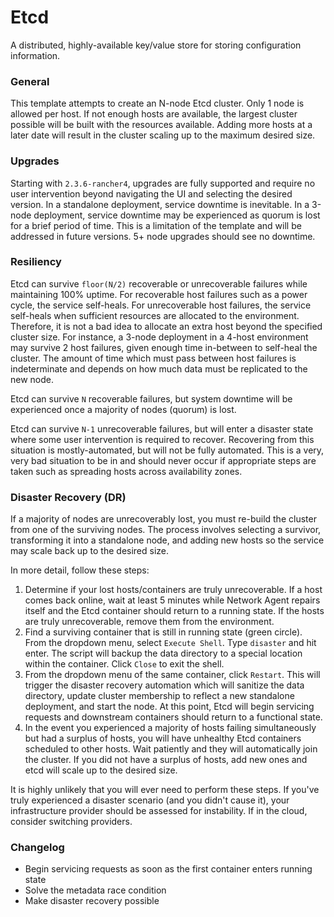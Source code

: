 # Etcd 

A distributed, highly-available key/value store for storing configuration information.

### General

This template attempts to create an N-node Etcd cluster. Only 1 node is allowed per host. If not enough hosts are available, the largest cluster possible will be built with the resources available. Adding more hosts at a later date will result in the cluster scaling up to the maximum desired size.

### Upgrades

Starting with `2.3.6-rancher4`, upgrades are fully supported and require no user intervention beyond navigating the UI and selecting the desired version. In a standalone deployment, service downtime is inevitable. In a 3-node deployment, service downtime may be experienced as quorum is lost for a brief period of time. This is a limitation of the template and will be addressed in future versions. 5+ node upgrades should see no downtime.

### Resiliency

Etcd can survive `floor(N/2)` recoverable or unrecoverable failures while maintaining 100% uptime. For recoverable host failures such as a power cycle, the service self-heals. For unrecoverable host failures, the service self-heals when sufficient resources are allocated to the environment. Therefore, it is not a bad idea to allocate an extra host beyond the specified cluster size. For instance, a 3-node deployment in a 4-host environment may survive 2 host failures, given enough time in-between to self-heal the cluster. The amount of time which must pass between host failures is indeterminate and depends on how much data must be replicated to the new node.

Etcd can survive `N` recoverable failures, but system downtime will be experienced once a majority of nodes (quorum) is lost.

Etcd can survive `N-1` unrecoverable failures, but will enter a disaster state where some user intervention is required to recover. Recovering from this situation is mostly-automated, but will not be fully automated. This is a very, very bad situation to be in and should never occur if appropriate steps are taken such as spreading hosts across availability zones.

### Disaster Recovery (DR)

If a majority of nodes are unrecoverably lost, you must re-build the cluster from one of the surviving nodes. The process involves selecting a survivor, transforming it into a standalone node, and adding new hosts so the service may scale back up to the desired size.

In more detail, follow these steps:

1. Determine if your lost hosts/containers are truly unrecoverable. If a host comes back online, wait at least 5 minutes while Network Agent repairs itself and the Etcd container should return to a running state. If the hosts are truly unrecoverable, remove them from the environment.
2. Find a surviving container that is still in running state (green circle). From the dropdown menu, select `Execute Shell`. Type `disaster` and hit enter. The script will backup the data directory to a special location within the container. Click `Close` to exit the shell.
3. From the dropdown menu of the same container, click `Restart`. This will trigger the disaster recovery automation which will sanitize the data directory, update cluster membership to reflect a new standalone deployment, and start the node. At this point, Etcd will begin servicing requests and downstream containers should return to a functional state.
4. In the event you experienced a majority of hosts failing simultaneously but had a surplus of hosts, you will have unhealthy Etcd containers scheduled to other hosts. Wait patiently and they will automatically join the cluster. If you did not have a surplus of hosts, add new ones and etcd will scale up to the desired size.

It is highly unlikely that you will ever need to perform these steps. If you've truly experienced a disaster scenario (and you didn't cause it), your infrastructure provider should be assessed for instability. If in the cloud, consider switching providers.

### Changelog

* Begin servicing requests as soon as the first container enters running state
* Solve the metadata race condition
* Make disaster recovery possible
